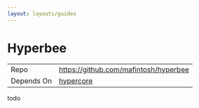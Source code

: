 ```yaml
---
layout: layouts/guides
---
```


# Hyperbee

<table class="module-table">
  <tr>
    <td class="row-name">Repo</td>
    <td><a href="https://github.com/mafintosh/hyperbee" class="external">https://github.com/mafintosh/hyperbee</a></td>
  </tr>
  <tr>
    <td class="row-name">Depends On</td>
    <td>
      <a href="../hypercore/" title="hypercore">hypercore</a>
    </td>
  </tr>
</table>

todo